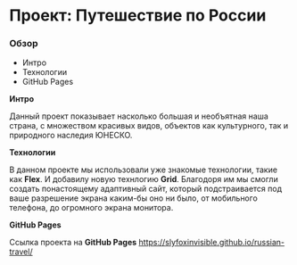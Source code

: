 # Проект: Путешествие по России

### Обзор

- Интро
- Технологии
- GitHub Pages

**Интро**

Данный проект показывает насколько большая и необъятная наша страна, с множеством красивых видов, объектов как культурного, так и природного наследия ЮНЕСКО.

**Технологии**

В данном проекте мы использовали уже знакомые технологии, такие как **Flex**. И добавилу новую технлогию **Grid**. Благодоря им мы смогли создать понастоящему адаптивный сайт, который подстраивается под ваше разрешение экрана каким-бы оно ни было, от мобильного телефона, до огромного экрана монитора.

**GitHub Pages**

Ссылка проекта на **GitHub Pages** https://slyfoxinvisible.github.io/russian-travel/
